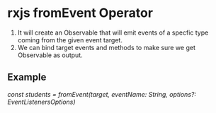 # rxjs fromEvent Operator

1. It will create an Observable that will emit events of a specfic type coming from the given event target.
2. We can bind target events and methods to make sure we get Observable as output.

## Example

_const students = fromEvent(target, eventName: String, options?: EventListenersOptions)_
